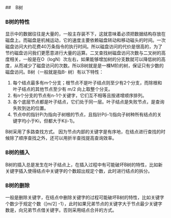 ##　B树
### B树的特性
显示中的数据往往是大量的，一般主存装不下，这就意味着必须把数据结构存放在磁盘上。而磁盘是机械运动，它的速度主要依赖磁盘转动和移动磁头的时间。一次磁盘访问大约花费40万条指令的执行时间。所以磁盘访问的代价是很高的，为了节约磁盘访问我们更愿意进行大量的运算。二叉查找树磁盘访问次数与二叉树的高度相关，一般是在O（logN）次左右，如果能够增加树的分支数就可以降低树的高度，从而减少了磁盘访问的次数。所以B树就是是一棵M阶的树，保证只有少数的磁盘访问。B树（一般就是指B- 树）有以下特性：
 
 1. 每个结点最多有m个分支；根节点不是叶子结点则至少有2个分支，而除根和叶子结点的其他节点至少有 m/2 向上取整个分支。
 2. 有n个分支的节点有n-1个关键字，它们互不相等且按递增顺序排列。
 3. 各个底层节点都是叶子结点，它们处于同一层。叶子结点是失败节点，是查询失败到达的位置。
 4. 节点中的指针Pi为指向子树根的节点，且指针P(i-1)指向子树种所有结点的关键字均小于Ki，但都大于K(i-1)。

B树采用了多路查找方式。 因为节点内部的关键字是有序地，在结点进行查找的时候除了顺序查找之外，还可以用折半查找提高查询效率。

### B树的插入
B树的插入总是发生在叶子结点上，在插入过程中有可能破坏B树的特性，比如新关键字插入使得结点中关键字的个数超出规定个数，此时进行结点的拆分。

### B树的删除

一般是删除关键字，在结点中删除关键字的过程可能破坏B树的特性，比如关键字个数少于规定个数（[m/2] -1），此时如果兄弟节点的关键字大于节点最少关键字数是，向兄弟节点借关键字。否则采用结点合并的方式。
